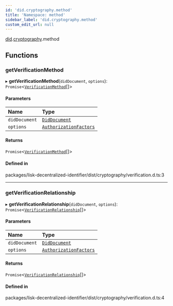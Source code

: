 ```yaml
---
id: 'did.cryptography.method'
title: 'Namespace: method'
sidebar_label: 'did.cryptography.method'
custom_edit_url: null
---
```


[did](did.md).[cryptography](did.cryptography.md).method

## Functions

### getVerificationMethod

▸ **getVerificationMethod**(`didDocument`, `options`): `Promise`<[`VerificationMethod`](../interfaces/did.VerificationMethod.md)[]\>

#### Parameters

| Name          | Type                                                                |
| :------------ | :------------------------------------------------------------------ |
| `didDocument` | [`DidDocument`](../interfaces/did.DidDocument.md)                   |
| `options`     | [`AuthorizationFactors`](../interfaces/did.AuthorizationFactors.md) |

#### Returns

`Promise`<[`VerificationMethod`](../interfaces/did.VerificationMethod.md)[]\>

#### Defined in

packages/lisk-decentralized-identifier/dist/cryptography/verification.d.ts:3

---

### getVerificationRelationship

▸ **getVerificationRelationship**(`didDocument`, `options`): `Promise`<[`VerificationRelationship`](did.md#verificationrelationship)[]\>

#### Parameters

| Name          | Type                                                                |
| :------------ | :------------------------------------------------------------------ |
| `didDocument` | [`DidDocument`](../interfaces/did.DidDocument.md)                   |
| `options`     | [`AuthorizationFactors`](../interfaces/did.AuthorizationFactors.md) |

#### Returns

`Promise`<[`VerificationRelationship`](did.md#verificationrelationship)[]\>

#### Defined in

packages/lisk-decentralized-identifier/dist/cryptography/verification.d.ts:4
